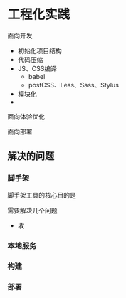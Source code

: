 # 工程化实践

>

面向开发

- 初始化项目结构
- 代码压缩
- JS、CSS编译
  - babel
  - postCSS、Less、Sass、Stylus
- 模块化
-

面向体验优化

面向部署


## 解决的问题

### 脚手架

脚手架工具的核心目的是

需要解决几个问题

- 收

### 本地服务

### 构建

### 部署
